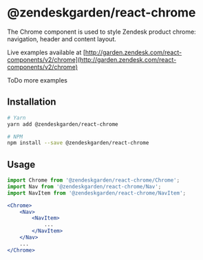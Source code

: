 # @zendeskgarden/react-chrome

The Chrome component is used to style Zendesk product chrome: navigation, header and content layout.

Live examples available at [http://garden.zendesk.com/react-components/v2/chrome](http://garden.zendesk.com/react-components/v2/chrome)

ToDo more examples

## Installation

```bash
# Yarn
yarn add @zendeskgarden/react-chrome

# NPM
npm install --save @zendeskgarden/react-chrome
```

## Usage

```jsx static
import Chrome from '@zendeskgarden/react-chrome/Chrome';
import Nav from '@zendeskgarden/react-chrome/Nav';
import NavItem from '@zendeskgarden/react-chrome/NavItem';

<Chrome>
    <Nav>
        <NavItem>
            ...
        </NavItem>
    </Nav>
    ...
</Chrome>
```
